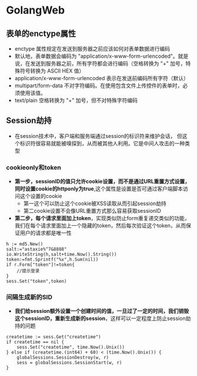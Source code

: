 # GolangWeb

## 表单的enctype属性

- enctype 属性规定在发送到服务器之前应该如何对表单数据进行编码
- 默认地，表单数据会编码为 "application/x-www-form-urlencoded"。就是说，在发送到服务器之前，所有字符都会进行编码（空格转换为 "+" 加号，特殊符号转换为 ASCII HEX 值）
- application/x-www-form-urlencoded   表示在发送前编码所有字符（默认）
- multipart/form-data   不对字符编码。在使用包含文件上传控件的表单时，必须使用该值。
- text/plain    空格转换为 "+" 加号，但不对特殊字符编码

## Session劫持

- 在session技术中，客户端和服务端通过session的标识符来维护会话， 但这个标识符很容易就能被嗅探到，从而被其他人利用。它是中间人攻击的一种类型

### cookieonly和token

- **第一步，sessionID的值只允许cookie设置，而不是通过URL重置方式设置，同时设置cookie的httponly为true**,这个属性是设置是否可通过客户端脚本访问这个设置的cookie
    - 第一这个可以防止这个cookie被XSS读取从而引起session劫持
    - 第二cookie设置不会像URL重置方式那么容易获取sessionID
- **第二步，每个请求里面加上token**，实现类似防止form重复递交类似的功能，我们在每个请求里面加上一个隐藏的token，然后每次验证这个token，从而保证用户的请求都是唯一性

```golang
h := md5.New()
salt:="astaxie%^7&8888"
io.WriteString(h,salt+time.Now().String())
token:=fmt.Sprintf("%x",h.Sum(nil))
if r.Form["token"]!=token{
    //提示登录
}
sess.Set("token",token)
```

### 间隔生成新的SID

- **我们给session额外设置一个创建时间的值，一旦过了一定的时间，我们销毁这个sessionID，重新生成新的session**，这样可以一定程度上防止session劫持的问题

```golang
createtime := sess.Get("createtime")
if createtime == nil {
    sess.Set("createtime", time.Now().Unix())
} else if (createtime.(int64) + 60) < (time.Now().Unix()) {
    globalSessions.SessionDestroy(w, r)
    sess = globalSessions.SessionStart(w, r)
}
```